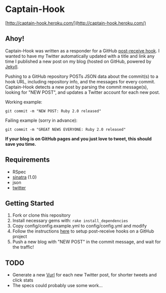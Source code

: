 # Captain-Hook

[http://captain-hook.heroku.com/](http://captain-hook.heroku.com/)

## Ahoy!

Captain-Hook was written as a responder for a GitHub [post-receive hook](http://help.github.com/post-receive-hooks/). I wanted to have my Twitter automatically updated with a title and link any time I published a new post on my blog (hosted on GitHub, powered by [Jekyll](http://github.com/mattonrails/jekyll).

Pushing to a GitHub repository POSTs JSON data about the commit(s) to a hook URL, including repository info, and the messages for every commit. Captain-Hook detects a new post by parsing the commit message(s), looking for "NEW POST", and updates a Twitter account for each new post.

Working example:

	git commit -m "NEW POST: Ruby 2.0 released"

Failing example (sorry in advance):

	git commit -m "GREAT NEWS EVERYONE: Ruby 2.0 released"

**If your blog is on GitHub pages and you just love to tweet, this should save you time.**

## Requirements

- RSpec
- [sinatra](http://github.com/sinatra/sinatra) (1.0)
- json
- [twitter](http://github.com/jnunemaker/twitter)

## Getting Started

1. Fork or clone this repository
2. Install necessary gems with: `rake install_dependencies`
3. Copy config/config.example.yml to config/config.yml and modify
4. Follow the instructions [here](http://help.github.com/post-receive-hooks/) to setup post-receive hooks on a GitHub project
5. Push a new blog with "NEW POST" in the commit message, and wait for the traffic!

## TODO

- Generate a new [Vurl](http://vurl.me/) for each new Twitter post, for shorter tweets and click stats
- The specs could probably use some work...